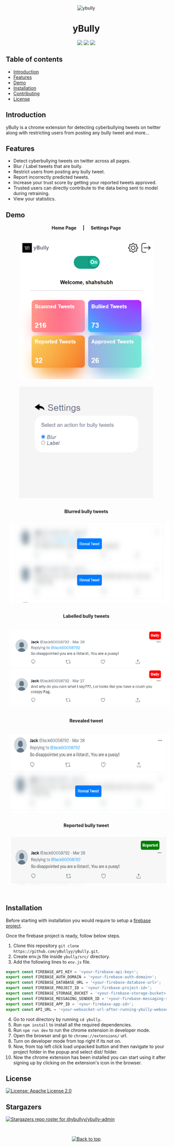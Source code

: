  <div align="center">
<img src="https://avatars.githubusercontent.com/u/90544295?s=200&v=4"  alt="ybully" width="120" >

yBully
==========

[![](https://img.shields.io/badge/Made_with-ReactJS-blue?style=for-the-badge&logo=react)](https://reactjs.org/docs/getting-started.html)
[![](https://img.shields.io/badge/Database-Firebase-yellow?style=for-the-badge&logo=firebase)](https://firebase.google.com/docs)
[![](https://img.shields.io/badge/IDE-Visual_Studio_Code-red?style=for-the-badge&logo=visual-studio-code)](https://code.visualstudio.com/ "Visual Studio Code")


</div>

Table of contents
-----------------

* [Introduction](#introduction)
* [Features](#features)
* [Demo](#demo)
* [Installation](#installation)
* [Contributing](#contributing)
* [License](#license)


Introduction
-------------

yBully is a chrome extension for detecting cyberbullying tweets on twitter along with restricting users from posting any bully tweet and more...


Features
---------

* Detect cyberbullying tweets on twitter across all pages.
* Blur / Label tweets that are bully.
* Restrict users from posting any bully tweet.
* Report incorrectly predicted tweets.
* Increase your trust score by getting your reported tweets approved.
* Trusted users can directly contribute to the data being sent to model during retraining.
* View your statistics.


Demo
-----

<div align="center">
    <h4 align="center">Home Page &nbsp&nbsp&nbsp&nbsp | &nbsp&nbsp&nbsp&nbsp Settings Page</h4>
    <img height=437 width=420 style="margin: 10px;" src="./demo/home.png"/>
    <img height=350 width=420 style="margin: 10px;" src="./demo/settings.png"/>
    <h4 align="center">Blurred bully tweets</h4>
    <img height=250 style="margin: 10px;" src="./demo/blurbullytweets.png"/>
    <h4 align="center">Labelled bully tweets</h4>
    <img height=250 style="margin: 10px;" src="./demo/labelledbullytweets.png"/>
    <h4 align="center">Revealed tweet</h4>
    <img height=250 style="margin: 10px;" src="./demo/revealedbullytweet.png"/>
    <h4 align="center">Reported bully tweet</h4>
    <img height=150 style="margin: 10px;" src="./demo/reportedbullytweet.png"/>
    
</div>

<br />


Installation
-------------

Before starting with installation you would require to setup a [firebase project](https://firebase.google.com/).

Once the firebase project is ready, follow below steps.

1. Clone this repository `git clone https://github.com/yBullyy/yBully.git`.
2. Create env.js file inside `ybully/src/` directory.
3. Add the following lines to `env.js` file.

```js
export const FIREBASE_API_KEY = '<your-firebase-api-key>';
export const FIREBASE_AUTH_DOMAIN = '<your-firebase-auth-domain>';
export const FIREBASE_DATABASE_URL = '<your-firebase-database-url>';
export const FIREBASE_PROJECT_ID = '<your-firebase-project-id>';
export const FIREBASE_STORAGE_BUCKET = '<your-firebase-storage-bucket>';
export const FIREBASE_MESSAGING_SENDER_ID = '<your-firebase-messaging-sender-id>';
export const FIREBASE_APP_ID = '<your-firebase-app-id>';
export const API_URL = '<your-websocket-url-after-running-ybully-websocket-project>'; // for eg: "ws://localhost:8000"

```

4. Go to root directory by running `cd ybully`.
5. Run `npm install` to install all the required dependencies.
6. Run `npm run dev` to run the chrome extension in developer mode.
7. Open the browser and go to `chrome://extensions/` url.
8. Turn on developer mode from top right if its not on.
9. Now, from top left click load unpacked button and then navigate to your project folder in the popup and select dist/ folder.
10. Now the chrome extension has been installed you can start using it after signing up by clicking on the extension's icon in the browser.


License
--------

[![License: Apache License 2.0](https://img.shields.io/badge/License-Apache_2.0-yellow.svg)](https://github.com/yBullyy/yBully/blob/main/LICENSE)


Stargazers
-----------
[![Stargazers repo roster for @ybullyy/ybully-admin](https://reporoster.com/stars/ybullyy/yBully)](https://github.com/yBullyy/yBully/stargazers)




<br/>
<p align="center"><a href="https://github.com/yBullyy/yBully#"><img src="https://raw.githubusercontent.com/shahshubh/CampusCar/master/demo/backToTopButton.png" alt="Back to top" height="29"/></a></p>